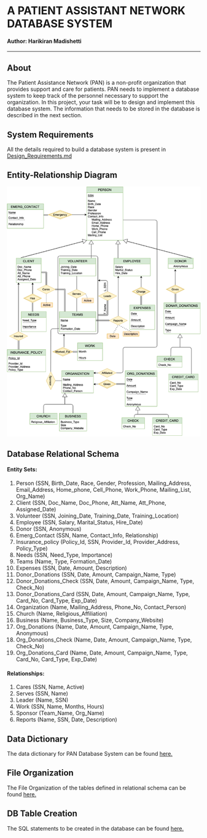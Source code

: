 # A PATIENT ASSISTANT NETWORK DATABASE SYSTEM

#### Author: Harikiran Madishetti

---

## About

The Patient Assistance Network (PAN) is a non-profit organization that provides support and care for patients. PAN needs to implement a database system to keep track of the personnel necessary to support the organization. In this project, your task will be to design and implement this database system. The information that needs to be stored in the database is described in the next section.

## System Requirements

All the details required to build a database system is present in [Design_Requirements.md](Design_Requirements.md)

## Entity-Relationship Diagram

![](ER_Diagram.png)

## Database Relational Schema

#### Entity Sets:

1. Person (SSN, Birth_Date, Race, Gender, Profession, Mailing_Address, Email_Address,
   Home_phone, Cell_Phone, Work_Phone, Mailing_List, Org_Name)
2. Client (SSN, Doc_Name, Doc_Phone, Att_Name, Att_Phone, Assigned_Date)
3. Volunteer (SSN, Joining_Date, Training_Date, Training_Location)
4. Employee (SSN, Salary, Marital_Status, Hire_Date)
5. Donor (SSN, Anonymous)
6. Emerg_Contact (SSN, Name, Contact_Info, Relationship)
7. Insurance_policy (Policy_Id, SSN, Provider_Id, Provider_Address, Policy_Type)
8. Needs (SSN, Need_Type, Importance)
9. Teams (Name, Type, Formation_Date)
10. Expenses (SSN, Date, Amount, Description)
11. Donor_Donations (SSN, Date, Amount, Campaign_Name, Type)
12. Donor_Donations_Check (SSN, Date, Amount, Campaign_Name, Type, Check_No)
13. Donor_Donations_Card (SSN, Date, Amount, Campaign_Name, Type, Card_No, Card_Type,
    Exp_Date)
14. Organization (Name, Mailing_Address, Phone_No, Contact_Person)
15. Church (Name, Religious_Affiliation)
16. Business (Name, Business_Type, Size, Company_Website)
17. Org_Donations (Name, Date, Amount, Campaign_Name, Type, Anonymous)
18. Org_Donations_Check (Name, Date, Amount, Campaign_Name, Type, Check_No)
19. Org_Donations_Card (Name, Date, Amount, Campaign_Name, Type, Card_No, Card_Type,
    Exp_Date)

#### Relationships:

1. Cares (SSN, Name, Active)
2. Serves (SSN, Name)
3. Leader (Name, SSN)
4. Work (SSN, Name, Months, Hours)
5. Sponsor (Team_Name, Org_Name)
6. Reports (Name, SSN, Date, Description)

## Data Dictionary

The data dictionary for PAN Database System can be found [here.](Data_Dictionary.pdf)

## File Organization

The File Organization of the tables defined in relational schema can be found [here.](Storage_Structure.pdf)

## DB Table Creation

The SQL statements to be created in the database can be found [here.](Create_Tables.sql)
